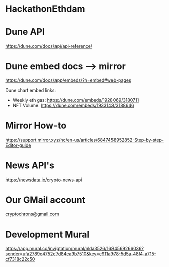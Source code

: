 # HackathonEthdam

# Dune API
https://dune.com/docs/api/api-reference/

# Dune embed docs --> mirror
https://dune.com/docs/app/embeds/?h=embed#web-pages

Dune chart embed links:
- Weekly eth gas: https://dune.com/embeds/1928069/3180711
- NFT Volume: https://dune.com/embeds/1933143/3188646

# Mirror How-to
https://support.mirror.xyz/hc/en-us/articles/6847458952852-Step-by-step-Editor-guide

# News API's 
https://newsdata.io/crypto-news-api 

# Our GMail account
cryptochrons@gmail.com

# Development Mural
https://app.mural.co/invigtation/mural/nlda3526/1684569266036?sender=ufa2789e4752e7d84ea9b7510&key=e911a978-5d5a-48f4-a715-cf7318c22c50
